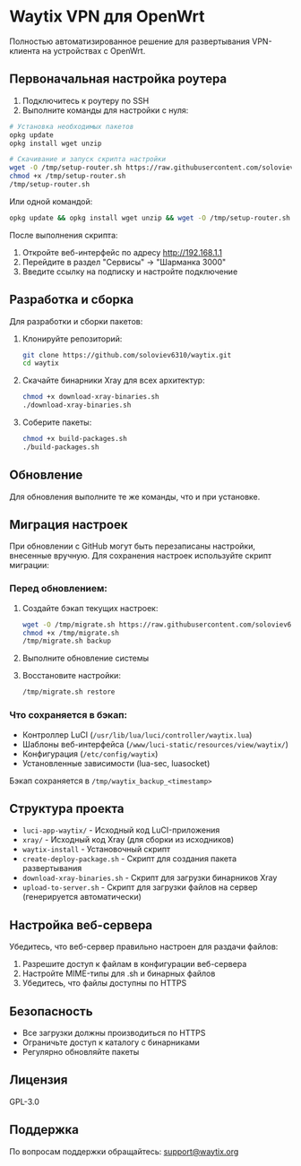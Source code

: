 # Waytix VPN для OpenWrt

Полностью автоматизированное решение для развертывания VPN-клиента на устройствах с OpenWrt.

## Первоначальная настройка роутера

1. Подключитесь к роутеру по SSH
2. Выполните команды для настройки с нуля:

```bash
# Установка необходимых пакетов
opkg update
opkg install wget unzip

# Скачивание и запуск скрипта настройки
wget -O /tmp/setup-router.sh https://raw.githubusercontent.com/soloviev6310/waytix/main/setup-router.sh
chmod +x /tmp/setup-router.sh
/tmp/setup-router.sh
```

Или одной командой:

```bash
opkg update && opkg install wget unzip && wget -O /tmp/setup-router.sh https://raw.githubusercontent.com/soloviev6310/waytix/main/setup-router.sh && chmod +x /tmp/setup-router.sh && /tmp/setup-router.sh
```

После выполнения скрипта:
1. Откройте веб-интерфейс по адресу http://192.168.1.1
2. Перейдите в раздел "Сервисы" -> "Шарманка 3000"
3. Введите ссылку на подписку и настройте подключение

## Разработка и сборка

Для разработки и сборки пакетов:

1. Клонируйте репозиторий:
   ```bash
   git clone https://github.com/soloviev6310/waytix.git
   cd waytix
   ```

2. Скачайте бинарники Xray для всех архитектур:
   ```bash
   chmod +x download-xray-binaries.sh
   ./download-xray-binaries.sh
   ```

3. Соберите пакеты:
   ```bash
   chmod +x build-packages.sh
   ./build-packages.sh
   ```

## Обновление

Для обновления выполните те же команды, что и при установке.

## Миграция настроек

При обновлении с GitHub могут быть перезаписаны настройки, внесенные вручную. Для сохранения настроек используйте скрипт миграции:

### Перед обновлением:
1. Создайте бэкап текущих настроек:
   ```bash
   wget -O /tmp/migrate.sh https://raw.githubusercontent.com/soloviev6310/waytix/main/migrate.sh
   chmod +x /tmp/migrate.sh
   /tmp/migrate.sh backup
   ```

2. Выполните обновление системы

3. Восстановите настройки:
   ```bash
   /tmp/migrate.sh restore
   ```

### Что сохраняется в бэкап:
- Контроллер LuCI (`/usr/lib/lua/luci/controller/waytix.lua`)
- Шаблоны веб-интерфейса (`/www/luci-static/resources/view/waytix/`)
- Конфигурация (`/etc/config/waytix`)
- Установленные зависимости (lua-sec, luasocket)

Бэкап сохраняется в `/tmp/waytix_backup_<timestamp>`

## Структура проекта

- `luci-app-waytix/` - Исходный код LuCI-приложения
- `xray/` - Исходный код Xray (для сборки из исходников)
- `waytix-install` - Установочный скрипт
- `create-deploy-package.sh` - Скрипт для создания пакета развертывания
- `download-xray-binaries.sh` - Скрипт для загрузки бинарников Xray
- `upload-to-server.sh` - Скрипт для загрузки файлов на сервер (генерируется автоматически)

## Настройка веб-сервера

Убедитесь, что веб-сервер правильно настроен для раздачи файлов:

1. Разрешите доступ к файлам в конфигурации веб-сервера
2. Настройте MIME-типы для .sh и бинарных файлов
3. Убедитесь, что файлы доступны по HTTPS

## Безопасность

- Все загрузки должны производиться по HTTPS
- Ограничьте доступ к каталогу с бинарниками
- Регулярно обновляйте пакеты

## Лицензия

GPL-3.0

## Поддержка

По вопросам поддержки обращайтесь: support@waytix.org

